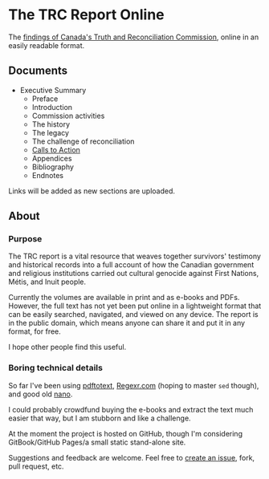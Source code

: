 # The TRC Report Online

The [findings of Canada's Truth and Reconciliation Commission](http://www.trc.ca/websites/trcinstitution/index.php?p=890), online in an easily readable format.

## Documents

- Executive Summary
  - Preface
  - Introduction
  - Commission activities
  - The history
  - The legacy
  - The challenge of reconciliation
  - [Calls to Action](/calls-to-action)
  - Appendices
  - Bibliography
  - Endnotes
  
Links will be added as new sections are uploaded.

## About

### Purpose

The TRC report is a vital resource that weaves together survivors' testimony and historical records into a full account of how the Canadian government and religious institutions carried out cultural genocide against First Nations, Métis, and Inuit people. 

Currently the volumes are available in print and as e-books and PDFs. However, the full text has not yet been put online in a lightweight format that can be easily searched, navigated, and viewed on any device. The report is in the public domain, which means anyone can share it and put it in any format, for free.

I hope other people find this useful.

### Boring technical details

So far I've been using [pdftotext](https://linux.die.net/man/1/pdftotext), [Regexr.com](http://regexr.com) (hoping to master ```sed``` though), and good old [nano](https://en.wikipedia.org/wiki/GNU_nano).

I could probably crowdfund buying the e-books and extract the text much easier that way, but I am stubborn and like a challenge.

At the moment the project is hosted on GitHub, though I'm considering GitBook/GitHub Pages/a small static stand-alone site. 

Suggestions and feedback are welcome. Feel free to [create an issue](https://github.com/nevillepark/trc/issues), fork, pull request, etc.
